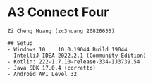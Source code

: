    # A3 Connect Four
    Zi Cheng Huang (zc3huang 20826635)
 
    ## Setup
    - Windows 10    10.0.19044 Build 19044
    - IntelliJ IDEA 2022.2.1 (Community Edition)
    - Kotlin: 222-1.7.10-release-334-IJ3739.54
    - Java SDK 17.0.4 (corretto)
    - Android API Level 32